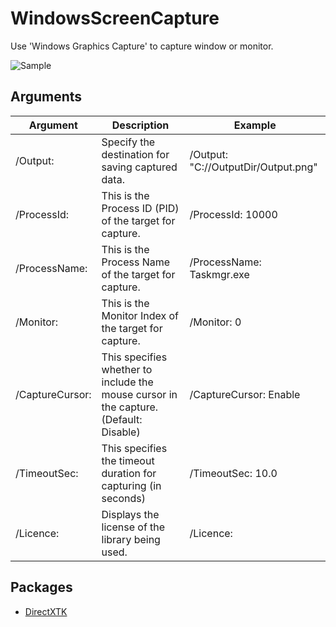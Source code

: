 # WindowsScreenCapture
Use 'Windows Graphics Capture' to capture window or monitor.

![Sample](https://github.com/EX-EXE/WindowsScreenCapture/assets/114784289/f87d27c3-f03c-4546-ac8e-c281d209a349)

## Arguments

|Argument|Description|Example|
|-|-|-|
| /Output: | Specify the destination for saving captured data. | /Output: "C://OutputDir/Output.png" |
| /ProcessId: | This is the Process ID (PID) of the target for capture. | /ProcessId: 10000 |
| /ProcessName: | This is the Process Name of the target for capture. | /ProcessName: Taskmgr.exe |
| /Monitor: | This is the Monitor Index of the target for capture. | /Monitor: 0 |
| /CaptureCursor: | This specifies whether to include the mouse cursor in the capture. (Default: Disable) | /CaptureCursor: Enable |
| /TimeoutSec: | This specifies the timeout duration for capturing (in seconds) | /TimeoutSec: 10.0 |
| /Licence: | Displays the license of the library being used. | /Licence: |

## Packages
- [DirectXTK](https://github.com/microsoft/DirectXTK)
